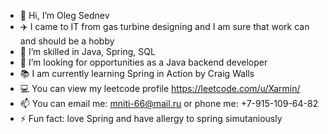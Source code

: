 - 👋 Hi, I’m Oleg Sednev
- ✈️ I came to IT from gas turbine designing and I am sure that work can and should be a hobby
- 🌱 I’m skilled in Java, Spring, SQL
- 👀 I’m looking for opportunities as a Java backend developer
- 📚 I am currently learning Spring in Action by Craig Walls
- 💻 You can view my leetcode profile https://leetcode.com/u/Xarmin/
- 📫 You can email me: mniti-66@mail.ru or phone me: +7-915-109-64-82
- ⚡ Fun fact: love Spring and have allergy to spring simutaniously
